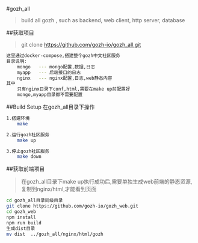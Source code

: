 #gozh_all
> build all gozh , such as backend, web client, http server, database

##获取项目

>git clone https://github.com/gozh-io/gozh_all.git

``` bash
这里通过docker-compose,搭建整个gozh中文社区服务
目录说明:
	mongo   --- mongo配置,数据,日志
	myapp   --- 后端接口的日志
	nginx   --- nginx配置,日志,web静态内容
其中
	只有nginx目录下conf,html,需要在make up前配置好
	mongo,myapp目录都不需要配置
```
	
##Build Setup 
在gozh_all目录下操作

``` bash
1.搭建环境
	make

2.运行gozh社区服务
    make up

3.停止gozh社区服务
	make down
```

##获取前端项目

>在gozh_all目录下make up执行成功后,需要单独生成web前端的静态资源,复制到nginx/html,才能看到页面

``` bash
cd gozh_all目录同级目录
git clone https://github.com/gozh-io/gozh_web.git
cd gozh_web
npm install
npm run build
生成dist目录
mv dist  ../gozh_all/nginx/html/gozh
```
